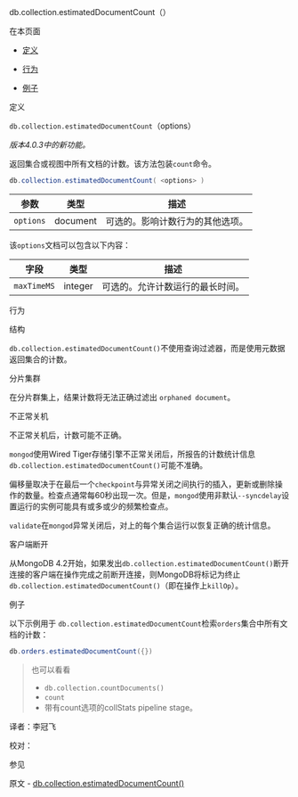  [ ]()db.collection.estimatedDocumentCount（）

[]()

在本页面

*   [定义](definition)

*   [行为](behavior)

*   [例子](examples)

 <span id="definition">定义</span>

`db.collection.estimatedDocumentCount`（options）

*版本4.0.3中的新功能。*

返回集合或视图中所有文档的计数。该方法包装`count`命令。

```powershell
db.collection.estimatedDocumentCount( <options> )
```

| 参数      | 类型     | 描述                             |
| --------- | -------- | -------------------------------- |
| `options` | document | 可选的。影响计数行为的其他选项。 |

该`options`文档可以包含以下内容：

| 字段        | 类型    | 描述                             |
| ----------- | ------- | -------------------------------- |
| `maxTimeMS` | integer | 可选的。允许计数运行的最长时间。 |

 <span id="behavior">行为</span>

 结构

`db.collection.estimatedDocumentCount()`不使用查询过滤器，而是使用元数据返回集合的计数。

 分片集群

在分片群集上，结果计数将无法正确过滤出 `orphaned document`。

 不正常关机

不正常关机后，计数可能不正确。

`mongod`使用Wired Tiger存储引擎不正常关闭后，所报告的计数统计信息 `db.collection.estimatedDocumentCount()`可能不准确。

偏移量取决于在最后一个`checkpoint`与异常关闭之间执行的插入，更新或删除操作的数量。检查点通常每60秒出现一次。但是，`mongod`使用非默认`--syncdelay`设置运行的实例可能具有或多或少的频繁检查点。

`validate`在`mongod`异常关闭后，对上的每个集合运行以恢复正确的统计信息。

 客户端断开

从MongoDB 4.2开始，如果发出`db.collection.estimatedDocumentCount()`断开连接的客户端在操作完成之前断开连接，则MongoDB将标记为终止`db.collection.estimatedDocumentCount()`（即在操作上`killOp`）。

 <span id="examples">例子</span>

以下示例用于 `db.collection.estimatedDocumentCount`检索`orders`集合中所有文档的计数：

```powershell
db.orders.estimatedDocumentCount({})
```

>也可以看看
>
>* `db.collection.countDocuments()`
>* `count`
>* 带有count选项的collStats pipeline stage。



译者：李冠飞

校对：

 参见

原文 - [db.collection.estimatedDocumentCount()]( https://docs.mongodb.com/manual/reference/method/db.collection.estimatedDocumentCount/ )

